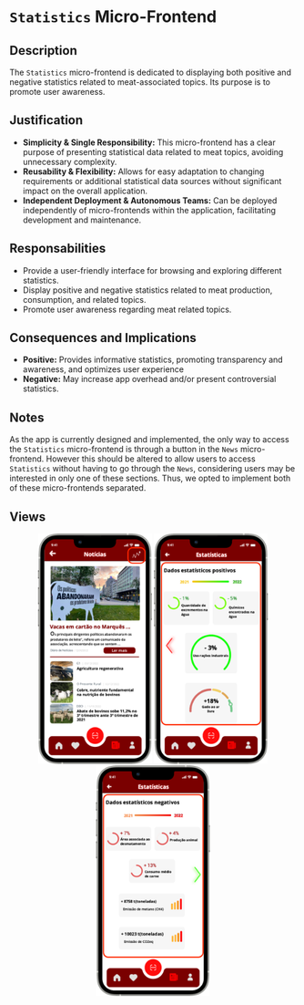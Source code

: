 # `Statistics` Micro-Frontend

## Description

The `Statistics` micro-frontend is dedicated to displaying both positive and negative statistics related to meat-associated topics. Its purpose is to promote user awareness.

## Justification
- **Simplicity & Single Responsibility:** This micro-frontend has a clear purpose of presenting statistical data related to meat topics, avoiding unnecessary complexity.
- **Reusability & Flexibility:** Allows for easy adaptation to changing requirements or additional statistical data sources without significant impact on the overall application.
- **Independent Deployment & Autonomous Teams:** Can be deployed independently of micro-frontends within the application, facilitating development and maintenance.

## Responsabilities
- Provide a user-friendly interface for browsing and exploring different statistics.
- Display positive and negative statistics related to meat production, consumption, and related topics.
- Promote user awareness regarding meat related topics.

## Consequences and Implications
- **Positive:** Provides informative statistics, promoting transparency and awareness, and optimizes user experience
- **Negative:** May increase app overhead and/or present controversial statistics.

## Notes
As the app is currently designed and implemented, the only way to access the `Statistics` micro-frontend is through a button in the `News` micro-frontend. However this should be altered to allow users to access `Statistics` without having to go through the `News`, considering users may be interested in only one of these sections. Thus, we opted to implement both of these micro-frontends separated.

## Views
<div style="text-align: center;">
     <img src="https://github.com/DuarteVDG/aw-project/blob/main/front-end/micro-frontends/images/Statistics3.png?raw=true" style="width: 200px; height: auto;">
    <img src="https://github.com/DuarteVDG/aw-project/blob/main/front-end/micro-frontends/images/Statistics1.png?raw=true" style="width: 200px; height: auto;">
    <img src="https://github.com/DuarteVDG/aw-project/blob/main/front-end/micro-frontends/images/Statistics2.png?raw=true" style="width: 200px; height: auto;">
</div>
